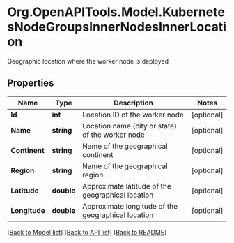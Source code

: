 # Org.OpenAPITools.Model.KubernetesNodeGroupsInnerNodesInnerLocation
Geographic location where the worker node is deployed

## Properties

Name | Type | Description | Notes
------------ | ------------- | ------------- | -------------
**Id** | **int** | Location ID of the worker node | [optional] 
**Name** | **string** | Location name (city or state) of the worker node | [optional] 
**Continent** | **string** | Name of the geographical continent | [optional] 
**Region** | **string** | Name of the geographical region | [optional] 
**Latitude** | **double** | Approximate latitude of the geographical location | [optional] 
**Longitude** | **double** | Approximate longitude of the geographical location | [optional] 

[[Back to Model list]](../README.md#documentation-for-models) [[Back to API list]](../README.md#documentation-for-api-endpoints) [[Back to README]](../README.md)

